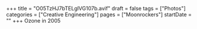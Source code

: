 +++
title = "O05TzHJ7bTELglVG107b.avif"
draft = false
tags = ["Photos"]
categories = ["Creative Engineering"]
pages = ["Moonrockers"]
startDate = ""
+++
Ozone in 2005

